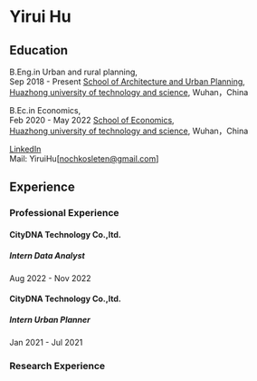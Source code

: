 
# Yirui Hu
## Education

B.Eng.in Urban and rural planning,  
Sep 2018 - Present
[School of Architecture and Urban Planning](http://aup.hust.edu.cn/),  
[Huazhong university of technology and science](https://www.hust.edu.cn), Wuhan，China  

B.Ec.in Economics,  
Feb 2020 - May 2022
[School of Economics](http://eco.hust.edu.cn/),  
[Huazhong university of technology and science](https://www.hust.edu.cn), Wuhan，China  

[LinkedIn](https://www.linkedin.com/in/yirui-hu-13a015210/)  
Mail: YiruiHu[nochkosleten@gmail.com]
## Experience
### Professional Experience
#### CityDNA Technology Co.,ltd.
##### Intern Data Analyst
Aug 2022 - Nov 2022
#### CityDNA Technology Co.,ltd.
##### Intern Urban Planner
Jan 2021 - Jul 2021
### Research Experience
